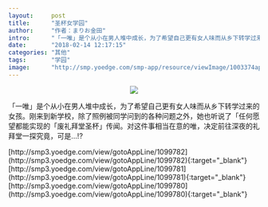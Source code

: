 ```yaml
---
layout:     post
title:      "圣杯女学园"
author:     "作者：まりお金田"
intro:      "「一唯」是个从小在男人堆中成长，为了希望自己更有女人味而从乡下转学过来的女孩。刚来到新学校，除了照例被同学问到的各种问题之外，她也听说了「任何愿望都能实现的「废礼拜堂圣杯」传闻。对这件事相当在意的唯，决定前往深夜的礼拜堂一探究竟，可是…!?"
date:       "2018-02-14 12:17:15"
categories: "其他"
tags:       "学园"
image:      "http://smp.yoedge.com/smp-app/resource/viewImage/1003374appline.png"
---
```

<div style="text-align: center">
<p><img src="http://smp.yoedge.com/smp-app/resource/viewImage/1003374appline.png"/></p>
</div>
<p class="post-meta">
<span>「一唯」是个从小在男人堆中成长，为了希望自己更有女人味而从乡下转学过来的女孩。刚来到新学校，除了照例被同学问到的各种问题之外，她也听说了「任何愿望都能实现的「废礼拜堂圣杯」传闻。对这件事相当在意的唯，决定前往深夜的礼拜堂一探究竟，可是…!?</span>
</p>
[http://smp3.yoedge.com/view/gotoAppLine/1099782](http://smp3.yoedge.com/view/gotoAppLine/1099782){:target="_blank"}
[http://smp3.yoedge.com/view/gotoAppLine/1099781](http://smp3.yoedge.com/view/gotoAppLine/1099781){:target="_blank"}
[http://smp3.yoedge.com/view/gotoAppLine/1099780](http://smp3.yoedge.com/view/gotoAppLine/1099780){:target="_blank"}


